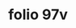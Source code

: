 ---
layout: edition
title: folio 97v
manuscript: Florence, Biblioteca Marucelliana, Carte Rajna XIX.15
sigla: R
iip: r097v.tif
milestone: 194
---